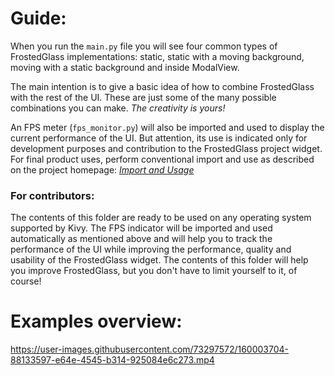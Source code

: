 # Guide:

When you run the `main.py` file you will see four common types of FrostedGlass implementations: static, static with a moving background, moving with a static background and inside ModalView.

The main intention is to give a basic idea of how to combine FrostedGlass with the rest of the UI. These are just some of the many possible combinations you can make. *The creativity is yours!*

An FPS meter (`fps_monitor.py`) will also be imported and used to display the current performance of the UI. But attention, its use is indicated only for development purposes and contribution to the FrostedGlass project widget. For final product uses, perform conventional import and use as described on the project homepage: [*Import and Usage*](https://github.com/kivy-garden/frostedglass/blob/develop/README.md#import)

### For contributors:

The contents of this folder are ready to be used on any operating system supported by Kivy. The FPS indicator will be imported and used automatically as mentioned above and will help you to track the performance of the UI while improving the performance, quality and usability of the FrostedGlass widget. The contents of this folder will help you improve FrostedGlass, but you don't have to limit yourself to it, of course!


# Examples overview:

https://user-images.githubusercontent.com/73297572/160003704-88133597-e64e-4545-b314-925084e6c273.mp4
